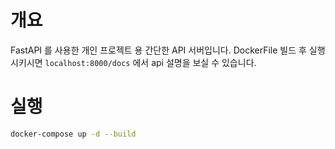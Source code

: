 # 개요
FastAPI 를 사용한 개인 프로젝트 용 간단한 API 서버입니다.
DockerFile 빌드 후 실행시키시면 `localhost:8000/docs` 에서 api 설명을 보실 수 있습니다.


# 실행
```bash
docker-compose up -d --build
```
